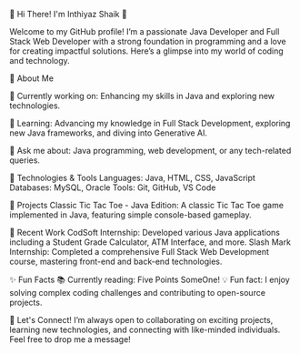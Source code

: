 🌟 Hi There! I'm Inthiyaz Shaik 🌟

Welcome to my GitHub profile! I’m a passionate Java Developer and Full Stack Web Developer with a strong foundation in programming and a love for creating impactful solutions. Here’s a glimpse into my world of coding and technology.

🚀 About Me

🔭 Currently working on: Enhancing my skills in Java and exploring new technologies.

🌱 Learning: Advancing my knowledge in Full Stack Development, exploring new Java frameworks, and diving into Generative AI.

💬 Ask me about: Java programming, web development, or any tech-related queries.


🔧 Technologies & Tools
Languages: Java, HTML, CSS, JavaScript
Databases: MySQL, Oracle
Tools: Git, GitHub, VS Code


🌟 Projects
Classic Tic Tac Toe - Java Edition: A classic Tic Tac Toe game implemented in Java, featuring simple console-based gameplay.


💼 Recent Work
CodSoft Internship: Developed various Java applications including a Student Grade Calculator, ATM Interface, and more.
Slash Mark Internship: Completed a comprehensive Full Stack Web Development course, mastering front-end and back-end technologies.

✨ Fun Facts
📚 Currently reading: Five Points SomeOne!
💡 Fun fact: I enjoy solving complex coding challenges and contributing to open-source projects.

🚀 Let's Connect!
I’m always open to collaborating on exciting projects, learning new technologies, and connecting with like-minded individuals. Feel free to drop me a message!

